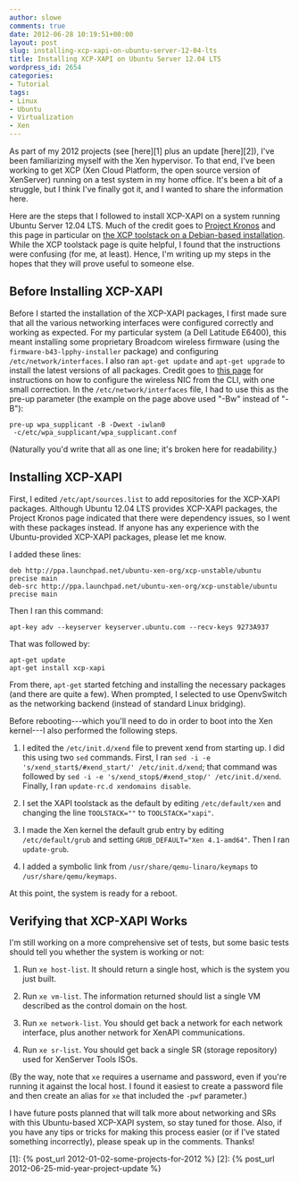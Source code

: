 ```yaml
---
author: slowe
comments: true
date: 2012-06-28 10:19:51+00:00
layout: post
slug: installing-xcp-xapi-on-ubuntu-server-12-04-lts
title: Installing XCP-XAPI on Ubuntu Server 12.04 LTS
wordpress_id: 2654
categories:
- Tutorial
tags:
- Linux
- Ubuntu
- Virtualization
- Xen
---
```


As part of my 2012 projects (see [here][1] plus an update [here][2]), I've been familiarizing myself with the Xen hypervisor. To that end, I've been working to get XCP (Xen Cloud Platform, the open source version of XenServer) running on a test system in my home office. It's been a bit of a struggle, but I think I've finally got it, and I wanted to share the information here.

Here are the steps that I followed to install XCP-XAPI on a system running Ubuntu Server 12.04 LTS. Much of the credit goes to [Project Kronos](http://wiki.xen.org/wiki/Project_Kronos) and this page in particular on [the XCP toolstack on a Debian-based installation](http://wiki.xen.org/wiki/XCP_toolstack_on_a_Debian-based_distribution). While the XCP toolstack page is quite helpful, I found that the instructions were confusing (for me, at least). Hence, I'm writing up my steps in the hopes that they will prove useful to someone else.

## Before Installing XCP-XAPI

Before I started the installation of the XCP-XAPI packages, I first made sure that all the various networking interfaces were configured correctly and working as expected. For my particular system (a Dell Latitude E6400), this meant installing some proprietary Broadcom wireless firmware (using the `firmware-b43-lpphy-installer` package) and configuring `/etc/network/interfaces`. I also ran `apt-get update` and `apt-get upgrade` to install the latest versions of all packages. Credit goes to [this page](http://www.linuxhomenetworking.com/wiki/index.php/Quick_HOWTO_:_Ch13_:_Linux_Wireless_Networking#Debian_.2F_Ubuntu) for instructions on how to configure the wireless NIC from the CLI, with one small correction. In the `/etc/network/interfaces` file, I had to use this as the pre-up parameter (the example on the page above used "-Bw" instead of "-B"):

    pre-up wpa_supplicant -B -Dwext -iwlan0  
     -c/etc/wpa_supplicant/wpa_supplicant.conf

(Naturally you'd write that all as one line; it's broken here for readability.)

## Installing XCP-XAPI

First, I edited `/etc/apt/sources.list` to add repositories for the XCP-XAPI packages. Although Ubuntu 12.04 LTS provides XCP-XAPI packages, the Project Kronos page indicated that there were dependency issues, so I went with these packages instead. If anyone has any experience with the Ubuntu-provided XCP-XAPI packages, please let me know.

I added these lines:

	deb http://ppa.launchpad.net/ubuntu-xen-org/xcp-unstable/ubuntu precise main  
	deb-src http://ppa.launchpad.net/ubuntu-xen-org/xcp-unstable/ubuntu precise main

Then I ran this command:

    apt-key adv --keyserver keyserver.ubuntu.com --recv-keys 9273A937

That was followed by:

    apt-get update
    apt-get install xcp-xapi

From there, `apt-get` started fetching and installing the necessary packages (and there are quite a few). When prompted, I selected to use OpenvSwitch as the networking backend (instead of standard Linux bridging).

Before rebooting---which you'll need to do in order to boot into the Xen kernel---I also performed the following steps.

1. I edited the `/etc/init.d/xend` file to prevent xend from starting up. I did this using two `sed` commands. First, I ran `sed -i -e 's/xend_start$/#xend_start/' /etc/init.d/xend`; that command was followed by `sed -i -e 's/xend_stop$/#xend_stop/' /etc/init.d/xend`. Finally, I ran `update-rc.d xendomains disable`.

2. I set the XAPI toolstack as the default by editing `/etc/default/xen` and changing the line `TOOLSTACK=""` to `TOOLSTACK="xapi"`.

3. I made the Xen kernel the default grub entry by editing `/etc/default/grub` and setting `GRUB_DEFAULT="Xen 4.1-amd64"`. Then I ran `update-grub`.

4. I added a symbolic link from `/usr/share/qemu-linaro/keymaps` to `/usr/share/qemu/keymaps`.

At this point, the system is ready for a reboot.

## Verifying that XCP-XAPI Works

I'm still working on a more comprehensive set of tests, but some basic tests should tell you whether the system is working or not:

1. Run `xe host-list`. It should return a single host, which is the system you just built.

2. Run `xe vm-list`. The information returned should list a single VM described as the control domain on the host.

3. Run `xe network-list`. You should get back a network for each network interface, plus another network for XenAPI communications.

4. Run `xe sr-list`. You should get back a single SR (storage repository) used for XenServer Tools ISOs.

(By the way, note that `xe` requires a username and password, even if you're running it against the local host. I found it easiest to create a password file and then create an alias for `xe` that included the `-pwf` parameter.)

I have future posts planned that will talk more about networking and SRs with this Ubuntu-based XCP-XAPI system, so stay tuned for those. Also, if you have any tips or tricks for making this process easier (or if I've stated something incorrectly), please speak up in the comments. Thanks!

[1]: {% post_url 2012-01-02-some-projects-for-2012 %}
[2]: {% post_url 2012-06-25-mid-year-project-update %}
